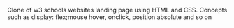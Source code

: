 Clone of w3 schools websites landing page using HTML and CSS. 
Concepts such as display: flex;mouse hover, onclick, position absolute and so on

